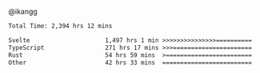 @ikangg
<!--START_SECTION:waka-->

```txt
Total Time: 2,394 hrs 12 mins

Svelte                     1,497 hrs 1 min >>>>>>>>>>>>>>>==========   61.44 %
TypeScript                 271 hrs 17 mins >>>======================   11.13 %
Rust                       54 hrs 59 mins  >========================   02.26 %
Other                      42 hrs 33 mins  =========================   01.75 %
```

<!--END_SECTION:waka-->
